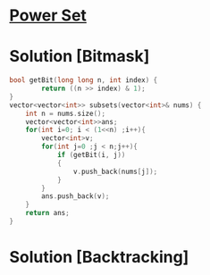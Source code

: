 # [Power Set](https://leetcode.com/problems/subsets/) 
# Solution [Bitmask]
```cpp
bool getBit(long long n, int index) {
        return ((n >> index) & 1);
}
vector<vector<int>> subsets(vector<int>& nums) {
    int n = nums.size();
    vector<vector<int>>ans;
    for(int i=0; i < (1<<n) ;i++){
        vector<int>v;
        for(int j=0 ;j < n;j++){
            if (getBit(i, j))
            {
                v.push_back(nums[j]);
            }
        }
        ans.push_back(v);
    }
    return ans;
}
```
# Solution [Backtracking]
```cpp



```
